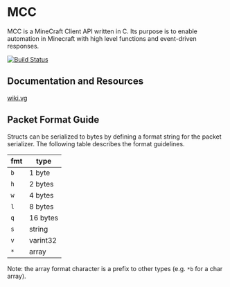 MCC
==========

MCC is a MineCraft Client API written in C. Its purpose is to enable automation in Minecraft with high level functions and event-driven responses.

[![Build Status](https://travis-ci.org/NosotrosNueces/mcc.svg?branch=travis)](https://travis-ci.org/NosotrosNueces/mcc)

## Documentation and Resources ##
[wiki.vg](wiki.vg)

## Packet Format Guide ##

Structs can be serialized to bytes by defining a format string for the packet serializer. The following table describes the format guidelines.

| fmt | type     |
| --- | -------- |
| `b` | 1 byte   |
| `h` | 2 bytes  |
| `w` | 4 bytes  |
| `l` | 8 bytes  |
| `q` | 16 bytes |
| `s` | string   |
| `v` | varint32 |
| `*` | array    |

Note: the array format character is a prefix to other types (e.g. `*b` for a char array).
